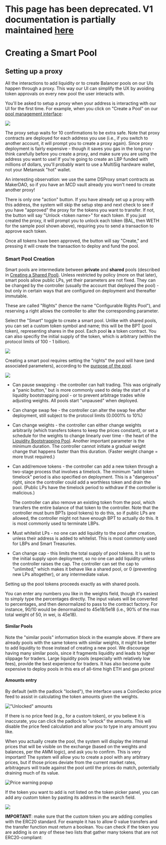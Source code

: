 # This page has been deprecated. V1 documentation is partially maintained [here](https://docs.balancer.fi/v/v1/guides/creating-a-smart-pool)

# Creating a Smart Pool

## Setting up a proxy

All the interactions to add liquidity or to create Balancer pools on our UIs happen through a proxy. This way our UI can simplify the UX by avoiding token approvals on every new pool the user interacts with.

You'll be asked to setup a proxy when your address is interacting with our UI for the first time. For example, when you click on "Create a Pool" on our [pool management interface](https://pools.balancer.exchange/#/):

![](../.gitbook/assets/createproxy.png)

The proxy setup waits for 10 confirmations to be extra safe. Note that proxy contracts are deployed for each address you use \(i.e., if you switch to another account, it will prompt you to create a proxy again\). Since proxy deployment is fairly expensive - though it saves you gas in the long run - think carefully before you create a proxy, and make sure you are using the address you want to use! If you're going to create an LBP funded with millions of dollars, you'll probably want to use a MultiSig hardware wallet, not your Metamask "hot" wallet.

An interesting observation: we use the same DSProxy smart contracts as MakerDAO, so if you have an MCD vault already you won't need to create another proxy!

There is only one "action" button. If you have already set up a proxy with this address, the system will skip the setup step and next check to see if you have "approved" the proxy for the tokens you want to transfer. If not, the button will say "Unlock &lt;token name&gt;" for each token. If you just created the proxy, it will prompt you to unlock each token \(BAL, then WETH for the sample pool shown above\), requiring you to send a transaction to approve each token.

Once all tokens have been approved, the button will say "Create," and pressing it will create the transaction to deploy and fund the pool.

### Smart Pool Creation

Smart pools are intermediate between **private** and **shared** pools \(described in [Creating a Shared Pool\)](creating-a-balancer-pool.md). Unless restricted by policy \(more on that later\), smart pools allow public LPs, yet their parameters are not fixed. They can be changed by the controller \(usually the account that deployed the pool\) - but only in certain ways that are configured on deployment and thereafter immutable.

These are called "Rights" \(hence the name "Configurable Rights Pool"\), and reserving a right allows the controller to alter the corresponding parameter.

Select the "Smart" toggle to create a smart pool. Unlike with shared pools, you can set a custom token symbol and name; this will be the BPT \(pool token\), representing shares in the pool. Each pool **is** a token contract. You can also specifiy the initial supply of the token, which is arbitrary \(within the protocol limits of 100 - 1 billion\).

![](../.gitbook/assets/smartcreate-1.png)

Creating a smart pool requires setting the "rights" the pool will have \(and associated parameters\), according to the [purpose of the pool](smart-pool-templates-gui/).

![](../.gitbook/assets/smartcreate-2.png)

* Can pause swapping - the controller can halt trading. This was originally a "panic button," but is more commonly used to delay the start of a liquidity bootstrapping pool - or to prevent arbitrage trades while adjusting weights. All pools start "unpaused" when deployed.
* Can change swap fee - the controller can alter the swap fee after deployment, still subject to the protocol limits \(0.0001% to 10%\)
* Can change weights - the controller can either change weights arbitrarily \(which transfers tokens to keep the prices constant\), or set a schedule for the weights to change linearly over time - the heart of the [Liquidity Bootstrapping Pool](../smart-contracts/smart-pools/liquidity-bootstrapping-faq.md). Another important parameter is the minimum duration. The controller cannot initiate a gradual weight change that happens faster than this duration. \(Faster weight change = more trust required.\)
* Can add/remove tokens - the controller can add a new token through a two-stage process that involves a timelock. The minimum "add token timelock" period is also specified on deployment. This is a "dangerous" right, since the controller could add a worthless token and drain the pool. \(Public LPs have the timelock period to withdraw if the controller is malicious.\)

  
  The controller can also remove an existing token from the pool, which transfers the entire balance of that token to the controller. Note that the controller must burn BPTs \(pool tokens\) to do this, so if public LPs are allowed, the controller might not have enough BPT to actually do this. It is most commonly used to terminate LBPs.

* Must whitelist LPs - no one can add liquidity to the pool after creation, unless their address is added to  whitelist. This is most commonly used for LBPs and Smart Treasuries.
* Can change cap - this limits the total supply of pool tokens. It is set to the initial supply upon deployment, so no one can add liquidity unless the controller raises the cap. The controller can set the cap to "unlimited," which makes it behave like a shared pool, or 0 \(preventing new LPs altogether\), or any intermediate value.

Setting up the pool tokens proceeds exactly as with shared pools.

You can enter any numbers you like in the weights field, though it's easiest to simply type the percentages directly. The input values will be converted to percentages, and then denormalized to pass to the contract factory. For instance, 90/10 would be denormalized to 45e18/5e18 \(i.e., 90% of the max total weight of 50, in wei, is 45e18\).

#### Similar Pools

Note the "similar pools" information block in the example above. If there are already pools with the same tokens with similar weights, it might be better to add liquidity to those instead of creating a new pool. We discourage having many similar pools, since it fragments liquidity and leads to higher slippage for traders. Large liquidity pools \(especially with relatively low fees\), provide the best experience for traders. It has also become quite expensive to deploy pools in this era of all-time high ETH and gas prices!

#### Amounts entry

By default \(with the padlock "locked"\), the interface uses a CoinGecko price feed to assist in calculating the token amounts given the weights.  

![&quot;Unlocked&quot; amounts](../.gitbook/assets/padlock.png)

If there is no price feed \(e.g., for a custom token\), or you believe it is inaccurate, you can click the padlock to "unlock" the amounts. This will disable the price feed calculation and allow you to type in any amount you like.

When you actually create the pool, the system will display the internal prices that will be visible on the exchange \(based on the weights and balances, per the AMM logic\), and ask you to confirm. This is very important! The system will allow you to create a pool with any arbitrary prices, but if those prices deviate from the current market rates, arbitrageurs will trade against the pool until the prices do match, potentially draining much of its value.

![Price warning popup](../.gitbook/assets/pricecheck.png)

If the token you want to add is not listed on the token picker panel, you can add any custom token by pasting its address in the search field.

![](../.gitbook/assets/image%20%282%29.png)

**IMPORTANT**: make sure that the custom token you are adding complies with the ERC20 standard. For example it has to allow 0 value transfers and the transfer function must return a boolean. You can check if the token you are adding is on any of these two lists that gather many tokens that are not ERC20-compliant:

